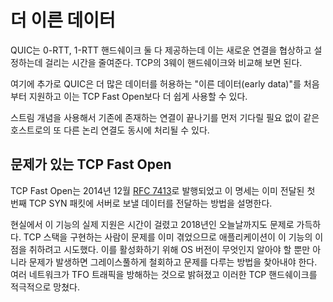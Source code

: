 <!--
# Earlier data

QUIC offers both 0-RTT and 1-RTT handshakes that reduce the time it takes to
negotiate and setup a new connection. Compare with the 3-way handshake of TCP.

In addition to that, QUIC offers "early data" support from the get go which is
done to allow more data and it is used more easily than TCP Fast Open.

With the stream concept, another logical connection to the same host can be
done at once without having to wait for the existing one to end first.
-->

# 더 이른 데이터

QUIC는 0-RTT, 1-RTT 핸드쉐이크 둘 다 제공하는데 이는 새로운 연결을 협상하고 설정하는데
걸리는 시간을 줄여준다. TCP의 3웨이 핸드쉐이크와 비교해 보면 된다.

여기에 추가로 QUIC은 더 많은 데이터를 허용하는 "이른 데이터(early data)"를
처음부터 지원하고 이는 TCP Fast Open보다 더 쉽게 사용할 수 있다.

스트림 개념을 사용해서 기존에 존재하는 연결이 끝나기를 먼저 기다릴 필요 없이 같은 호스트로의
또 다른 논리 연결도 동시에 처리될 수 있다.

<!--
## TCP Fast Open is problematic

TCP Fast Open was published as [RFC 7413](https://tools.ietf.org/html/rfc7413)
in December 2014 and that specification describes how applications can pass
data to the server to be delivered already in the first TCP SYN packet.

Actual support for this feature in the wild has taken time and is riddled with
problems even today in 2018. The TCP stack implementors have had issues and so
have applications trying to take advantage of this feature - both in knowing
in which OS version to try to activate it but also in figuring out how to
gracefully back down and deal when problems arise. Several networks have been
identified to interfere with TFO traffic and they have thus actively ruined
such TCP handshakes.
-->

## 문제가 있는 TCP Fast Open

TCP Fast Open는 2014년 12월 [RFC 7413](https://tools.ietf.org/html/rfc7413)로
발행되었고 이 명세는 이미 전달된 첫 번째 TCP SYN 패킷에 서버로 보낼 데이터를 전달하는 방법을 설명한다.

현실에서 이 기능의 실제 지원은 시간이 걸렸고 2018년인 오늘날까지도 문제로 가득하다. TCP 스택을
구현하는 사람이 문제를 이미 겪었으므로 애플리케이션이 이 기능의 이점을 취하려고 시도했다.
이를 활성화하기 위해 OS 버전이 무엇인지 알아야 할 뿐만 아니라 문제가 발생하면 그레이스풀하게
철회하고 문제를 다루는 방법을 찾아내야 한다. 여러 네트워크가 TFO 트래픽을 방해하는 것으로 밝혀졌고
이러한 TCP 핸드쉐이크를 적극적으로 망쳤다.
